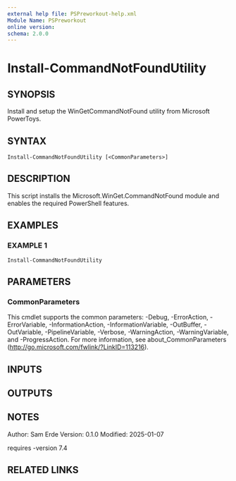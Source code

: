 ```yaml
---
external help file: PSPreworkout-help.xml
Module Name: PSPreworkout
online version:
schema: 2.0.0
---
```


# Install-CommandNotFoundUtility

## SYNOPSIS
Install and setup the WinGetCommandNotFound utility from Microsoft PowerToys.

## SYNTAX

```
Install-CommandNotFoundUtility [<CommonParameters>]
```

## DESCRIPTION
This script installs the Microsoft.WinGet.CommandNotFound module and enables the required PowerShell features.

## EXAMPLES

### EXAMPLE 1
```
Install-CommandNotFoundUtility
```

## PARAMETERS

### CommonParameters
This cmdlet supports the common parameters: -Debug, -ErrorAction, -ErrorVariable, -InformationAction, -InformationVariable, -OutBuffer, -OutVariable, -PipelineVariable, -Verbose, -WarningAction, -WarningVariable, and -ProgressAction. 
For more information, see about_CommonParameters (http://go.microsoft.com/fwlink/?LinkID=113216).

## INPUTS

## OUTPUTS

## NOTES
Author: Sam Erde
Version: 0.1.0
Modified: 2025-01-07

requires -version 7.4

## RELATED LINKS
